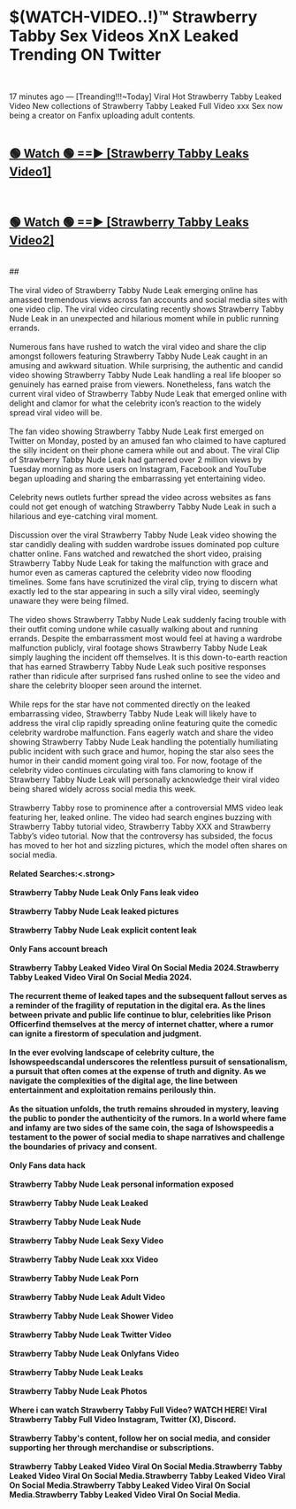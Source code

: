 # $(WATCH-VIDEO..!)™ Strawberry Tabby Sex Videos XnX Leaked Trending ON Twitter<br>
<br>

17 minutes ago — [Treanding!!!~Today] Viral Hot Strawberry Tabby Leaked Video New collections of Strawberry Tabby Leaked Full Video xxx Sex now being a creator on Fanfix uploading adult contents.
<br>
 <br>

##  <a href="https://best2vid.blogspot.com?title=Strawberry_Tabby">🟢 Watch 🟢 ==► [Strawberry Tabby Leaks Video1]</a><br>
  <br>

##  <a href="https://best2vid.blogspot.com?title=Strawberry_Tabby">🟢 Watch 🟢 ==► [Strawberry Tabby Leaks Video2]</a><br>
  <br>
  ##
  <br>
  <br>
The viral video of Strawberry Tabby Nude Leak emerging online has amassed tremendous views across fan accounts and social media sites with one video clip. The viral video circulating recently shows Strawberry Tabby Nude Leak in an unexpected and hilarious moment while in public running errands.
<br><br>
Numerous fans have rushed to watch the viral video and share the clip amongst followers featuring Strawberry Tabby Nude Leak caught in an amusing and awkward situation. While surprising, the authentic and candid video showing Strawberry Tabby Nude Leak handling a real life blooper so genuinely has earned praise from viewers. Nonetheless, fans watch the current viral video of Strawberry Tabby Nude Leak that emerged online with delight and clamor for what the celebrity icon’s reaction to the widely spread viral video will be.
<br><br>
The fan video showing Strawberry Tabby Nude Leak first emerged on Twitter on Monday, posted by an amused fan who claimed to have captured the silly incident on their phone camera while out and about. The viral Clip of Strawberry Tabby Nude Leak had garnered over 2 million views by Tuesday morning as more users on Instagram, Facebook and YouTube began uploading and sharing the embarrassing yet entertaining video.
<br><br>
Celebrity news outlets further spread the video across websites as fans could not get enough of watching Strawberry Tabby Nude Leak in such a hilarious and eye-catching viral moment.
<br><br>
Discussion over the viral Strawberry Tabby Nude Leak video showing the star candidly dealing with sudden wardrobe issues dominated pop culture chatter online. Fans watched and rewatched the short video, praising Strawberry Tabby Nude Leak for taking the malfunction with grace and humor even as cameras captured the celebrity video now flooding timelines. Some fans have scrutinized the viral clip, trying to discern what exactly led to the star appearing in such a silly viral video, seemingly unaware they were being filmed.
<br><br>
The video shows Strawberry Tabby Nude Leak suddenly facing trouble with their outfit coming undone while casually walking about and running errands. Despite the embarrassment most would feel at having a wardrobe malfunction publicly, viral footage shows Strawberry Tabby Nude Leak simply laughing the incident off themselves. It is this down-to-earth reaction that has earned Strawberry Tabby Nude Leak such positive responses rather than ridicule after surprised fans rushed online to see the video and share the celebrity blooper seen around the internet.
<br><br>
While reps for the star have not commented directly on the leaked embarrassing video, Strawberry Tabby Nude Leak will likely have to address the viral clip rapidly spreading online featuring quite the comedic celebrity wardrobe malfunction. Fans eagerly watch and share the video showing Strawberry Tabby Nude Leak handling the potentially humiliating public incident with such grace and humor, hoping the star also sees the humor in their candid moment going viral too. For now, footage of the celebrity video continues circulating with fans clamoring to know if Strawberry Tabby Nude Leak will personally acknowledge their viral video being shared widely across social media this week.
<br><br>
Strawberry Tabby rose to prominence after a controversial MMS video leak featuring her, leaked online. The video had search engines buzzing with Strawberry Tabby tutorial video, Strawberry Tabby XXX and Strawberry Tabby’s video tutorial. Now that the controversy has subsided, the focus has moved to her hot and sizzling pictures, which the model often shares on social media.
<br><br>
<strong>Related Searches:<.strong>
<br><br>
Strawberry Tabby Nude Leak Only Fans leak video
<br><br>
Strawberry Tabby Nude Leak leaked pictures
<br><br>
Strawberry Tabby Nude Leak explicit content leak
<br><br>
Only Fans account breach
<br><br>
Strawberry Tabby Leaked Video Viral On Social Media 2024.Strawberry Tabby Leaked Video Viral On Social Media 2024.
<br><br>
The recurrent theme of leaked tapes and the subsequent fallout serves as a reminder of the fragility of reputation in the digital era. As the lines between private and public life continue to blur, celebrities like Prison Officerfind themselves at the mercy of internet chatter, where a rumor can ignite a firestorm of speculation and judgment.
<br><br>
In the ever evolving landscape of celebrity culture, the Ishowspeedscandal underscores the relentless pursuit of sensationalism, a pursuit that often comes at the expense of truth and dignity. As we navigate the complexities of the digital age, the line between entertainment and exploitation remains perilously thin.
<br><br>
As the situation unfolds, the truth remains shrouded in mystery, leaving the public to ponder the authenticity of the rumors. In a world where fame and infamy are two sides of the same coin, the saga of Ishowspeedis a testament to the power of social media to shape narratives and challenge the boundaries of privacy and consent.
<br><br>
Only Fans data hack
<br><br>
Strawberry Tabby Nude Leak personal information exposed
<br><br>
Strawberry Tabby Nude Leak Leaked
<br><br>
Strawberry Tabby Nude Leak Nude
<br><br>
Strawberry Tabby Nude Leak Sexy Video
<br><br>
Strawberry Tabby Nude Leak xxx Video
<br><br>
Strawberry Tabby Nude Leak Porn
<br><br>
Strawberry Tabby Nude Leak Adult Video
<br><br>
Strawberry Tabby Nude Leak Shower Video
<br><br>
Strawberry Tabby Nude Leak Twitter Video
<br><br>
Strawberry Tabby Nude Leak Onlyfans Video
<br><br>
Strawberry Tabby Nude Leak Leaks
<br><br>
Strawberry Tabby Nude Leak Photos
<br><br>
Where i can watch Strawberry Tabby Full Video? WATCH HERE! Viral Strawberry Tabby Full Video Instagram, Twitter (X), Discord.
<br><br>
Strawberry Tabby's content, follow her on social media, and consider supporting her through merchandise or subscriptions.
<br><br>
Strawberry Tabby Leaked Video Viral On Social Media.Strawberry Tabby Leaked Video Viral On Social Media.Strawberry Tabby Leaked Video Viral On Social Media.Strawberry Tabby Leaked Video Viral On Social Media.Strawberry Tabby Leaked Video Viral On Social Media.